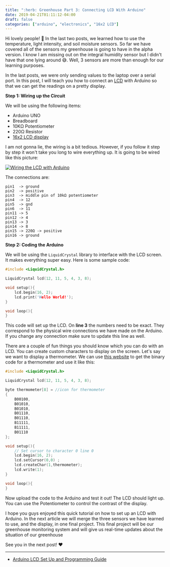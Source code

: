 ```yaml
---
title: ":herb: Greenhouse Part 3: Connecting LCD With Arduino"
date: 2019-04-21T01:11:12-04:00
draft: false
categories: ["arduino", "electronics", "16x2 LCD"]
---
```


Hi lovely people! :wave: In the last two posts, we learned how to use the temperature, light intensity, and soil moisture sensors. So far we have covered all of the sensors my greenhouse is going to have in the alpha version. I know I am missing out on the integral humidity sensor but I didn't have that one lying around :sweat_smile:. Well, 3 sensors are more than enough for our learning purposes. 

In the last posts, we were only sending values to the laptop over a serial port. In this post, I will teach you how to connect an [LCD](https://www.amazon.com/gp/product/B00EDMMTGY) with Arduino so that we can get the readings on a pretty display. 

**Step 1: Wiring up the Circuit**

We will be using the following items:

- Arduino UNO
- Breadboard
- 10KΩ Potentiometer
- 220Ω Resistor
- [16x2 LCD display](https://www.amazon.com/gp/product/B00EDMMTGY)

I am not gonna lie, the wiring is a bit tedious. However, if you follow it step by step it won't take you long to wire everything up. It is going to be wired like this picture:

[![Wiring the LCD with Arduino](/images/raspberry/green-house/lcd-display-connection_bb.png)](/images/raspberry/green-house/lcd-display-connection_bb.png)

The connections are:

```no-highlight
pin1  -> ground 
pin2  -> positive 
pin3  -> middle pin of 10kΩ potentiometer 
pin4  -> 12 
pin5  -> gnd 
pin6  -> 11 
pin11 -> 5﻿
pin12 -> 4 
pin13 -> 3 
pin14 -> 8 
pin15 -> 220Ω -> positive 
pin16 -> ground 
```

**Step 2: Coding the Arduino**

We will be using the `LiquidCrystal` library to interface with the LCD screen. It makes everything super easy. Here is some sample code:

```c
#include <LiquidCrystal.h>

LiquidCrystal lcd(12, 11, 5, 4, 3, 8);

void setup(){
    lcd.begin(16, 2);
    lcd.print('Hello World!');
}

void loop(){
}
```

This code will set up the LCD. On **line 3** the numbers need to be exact. They correspond to the physical wire connections we have made on the Arduino. If you change any connection make sure to update this line as well.

There are a couple of fun things you should know which you can do with an LCD. You can create custom characters to display on the screen. Let's say we want to display a thermometer. We can use [this website](http://omerk.github.io/lcdchargen/) to get the binary code for a thermometer and use it like this:

```c
#include <LiquidCrystal.h>

LiquidCrystal lcd(12, 11, 5, 4, 3, 8);

byte thermometer[8] = //icon for thermometer
{
    B00100,
    B01010,
    B01010,
    B01110,
    B01110,
    B11111,
    B11111,
    B01110
};

void setup(){
    // Set cursor to character 0 line 0
    lcd.begin(16, 2);
    lcd.setCursor(0,0) ; 
    lcd.createChar(1,thermometer);
    lcd.write(1);
}

void loop(){
}
```

Now upload the code to the Arduino and test it out! The LCD should light up. You can use the Potentiometer to control the contrast of the display. 

I hope you guys enjoyed this quick tutorial on how to set up an LCD with Arduino. In the next article we will merge the three sensors we have learned to use, and the display, in one final project. This final project will be our greenhouse monitoring system and will give us real-time updates about the situation of our greenhouse

See you in the next post! :heart:

<hr>

- [Arduino LCD Set Up and Programming Guide](http://www.circuitbasics.com/how-to-set-up-an-lcd-display-on-an-arduino/)